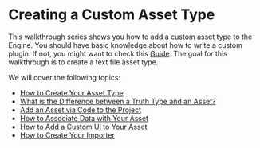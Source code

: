 # Creating a Custom Asset Type

This walkthrough series shows you how to add a custom asset type to the Engine. You should have basic knowledge about how to write a custom plugin. If not, you might want to check this [Guide]({{base_url}}extending_the_machinery/the_plugin_system.html). The goal for this walkthrough is to create a text file asset type.

We will cover the following topics:

- [How to Create Your Asset Type]({{base_url}}the_truth/custom_asset/part1.html#creating-an-asset-the-truth-type)
- [What is the Difference between a Truth Type and an Asset?]({{base_url}}the_truth/custom_asset/part1.html#what-is-the-difference-between-truth-type-and-asset)
- [Add an Asset via Code to the Project]({{base_url}}the_truth/custom_asset/part1.html#appendix-adding-an-asset-via-code-to-the-asset-browser)
- [How to Associate Data with Your Asset]({{base_url}}the_truth/custom_asset/part2.html#text-file-asset)
- [How to Add a Custom UI to Your Asset]({{base_url}}the_truth/custom_asset/part2.html#custom-ui)
- [How to Create Your Importer]({{base_url}}the_truth/custom_asset/part3.html#custom-importer-for-text-files)

